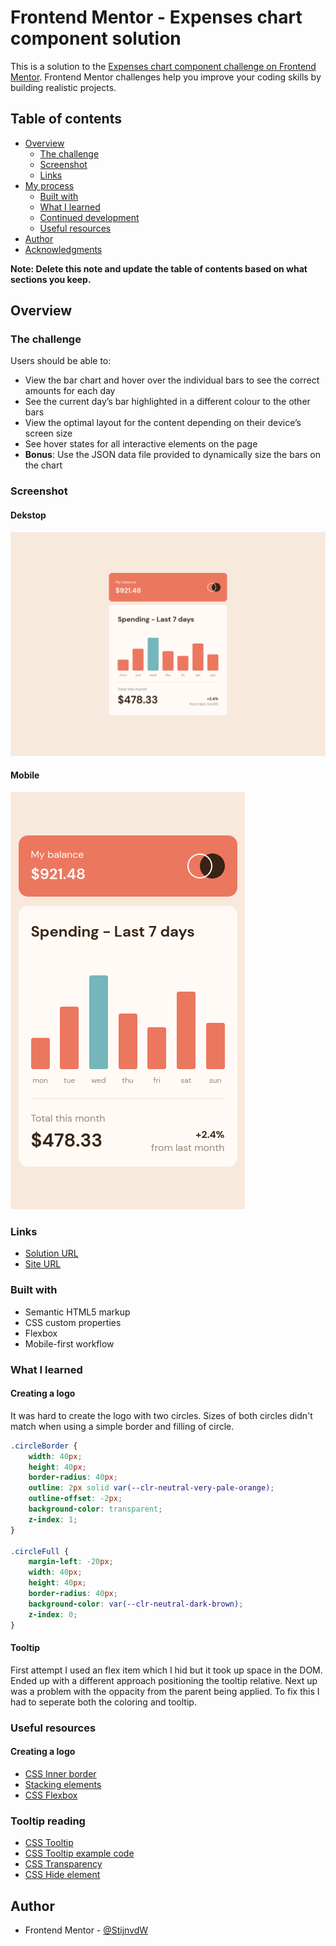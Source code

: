 # Frontend Mentor - Expenses chart component solution

This is a solution to the [Expenses chart component challenge on Frontend Mentor](https://www.frontendmentor.io/challenges/expenses-chart-component-e7yJBUdjwt). Frontend Mentor challenges help you improve your coding skills by building realistic projects. 

## Table of contents

- [Overview](#overview)
  - [The challenge](#the-challenge)
  - [Screenshot](#screenshot)
  - [Links](#links)
- [My process](#my-process)
  - [Built with](#built-with)
  - [What I learned](#what-i-learned)
  - [Continued development](#continued-development)
  - [Useful resources](#useful-resources)
- [Author](#author)
- [Acknowledgments](#acknowledgments)

**Note: Delete this note and update the table of contents based on what sections you keep.**

## Overview

### The challenge

Users should be able to:

- View the bar chart and hover over the individual bars to see the correct amounts for each day
- See the current day’s bar highlighted in a different colour to the other bars
- View the optimal layout for the content depending on their device’s screen size
- See hover states for all interactive elements on the page
- **Bonus**: Use the JSON data file provided to dynamically size the bars on the chart

### Screenshot

#### Dekstop

![](./result/desktop.png)

#### Mobile

![](./result/mobile.png)

### Links

- [Solution URL](https://stijnvdw.github.io/frontend-mentor-expenses-chart-component-main/)
- [Site URL](https://stijnvdw.github.io/frontend-mentor-expenses-chart-component-main/)


### Built with

- Semantic HTML5 markup
- CSS custom properties
- Flexbox
- Mobile-first workflow

### What I learned

#### Creating a logo

It was hard to create the logo with two circles. Sizes of both circles didn't match when using a simple border and filling of circle.

```css
.circleBorder {
    width: 40px;
    height: 40px;
    border-radius: 40px;
    outline: 2px solid var(--clr-neutral-very-pale-orange);
    outline-offset: -2px;
    background-color: transparent;
    z-index: 1;
}

.circleFull {
    margin-left: -20px;
    width: 40px;
    height: 40px;
    border-radius: 40px;
    background-color: var(--clr-neutral-dark-brown);
    z-index: 0;
}
```

#### Tooltip

First attempt I used an flex item which I hid but it took up space in the DOM. Ended up with a different approach positioning the tooltip relative. Next up was a problem with the oppacity from the parent being applied. To fix this I had to seperate both the coloring and tooltip.

### Useful resources

#### Creating a logo

- [CSS Inner border](https://www.delftstack.com/howto/css/css-inner-border/)
- [Stacking elements](https://css-tricks.com/how-to-stack-elements-in-css/)
- [CSS Flexbox](https://www.w3schools.com/csS/css3_flexbox_items.asp)


### Tooltip reading

- [CSS Tooltip](https://www.w3schools.com/css/css_tooltip.asp)
- [CSS Tooltip example code](https://jsfiddle.net/Krxldfx/ao3hjh0r/)
- [CSS Transparency](https://css-tricks.com/non-transparent-elements-inside-transparent-elements/)
- [CSS Hide element](https://www.sitepoint.com/hide-elements-in-css/)

## Author

- Frontend Mentor - [@StijnvdW](https://www.frontendmentor.io/profile/StijnvdW)

